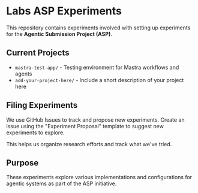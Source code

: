 # Labs ASP Experiments

This repository contains experiments involved with setting up experiments for the **Agentic Submission Project (ASP)**.

## Current Projects

- `mastra-test-app/` - Testing environment for Mastra workflows and agents
- `add-your-project-here/` - Include a short description of your project here

## Filing Experiments

We use GitHub Issues to track and propose new experiments. Create an issue using the "Experiment Proposal" template to suggest new experiments to explore.

This helps us organize research efforts and track what we've tried.

## Purpose

These experiments explore various implementations and configurations for agentic systems as part of the ASP initiative.